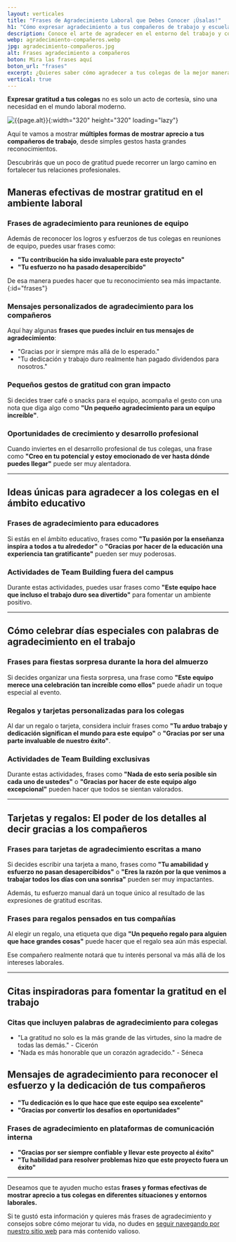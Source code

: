 ```yaml
---
layout: verticales
title: "Frases de Agradecimiento Laboral que Debes Conocer ¡Úsalas!"
h1: "Cómo expresar agradecimiento a tus compañeros de trabajo y escuela"
description: Conoce el arte de agradecer en el entorno del trabajo y cómo puede mejorar tu carrera. ¡Haz clic para obtener consejos y frases útiles!
webp: agradecimiento-compañeros.webp
jpg: agradecimiento-compañeros.jpg
alt: Frases agradecimiento a compañeros
boton: Mira las frases aquí
boton_url: "frases"
excerpt: ¿Quieres saber cómo agradecer a tus colegas de la mejor manera? Encuentra frases de agradecimiento para los compañeros de trabajo y de tu lugar de estudio, y marca la diferencia. 
vertical: true
---
```

**Expresar gratitud a tus colegas** no es solo un acto de cortesía, sino una necesidad en el mundo laboral moderno.

![{{page.alt}}]({{site.baseurl}}/img/{{page.webp}} "{{page.alt}}"){:width="320" height="320" loading="lazy"}

Aquí te vamos a mostrar **múltiples formas de mostrar aprecio a tus compañeros de trabajo**, desde simples gestos hasta grandes reconocimientos.

Descubrirás que un poco de gratitud puede recorrer un largo camino en fortalecer tus relaciones profesionales.

## Maneras efectivas de mostrar gratitud en el ambiente laboral

### Frases de agradecimiento para reuniones de equipo

Además de reconocer los logros y esfuerzos de tus colegas en reuniones de equipo, puedes usar frases como:

- **"Tu contribución ha sido invaluable para este proyecto"**
- **"Tu esfuerzo no ha pasado desapercibido"**

De esa manera puedes hacer que tu reconocimiento sea más impactante.
{:id="frases"}

### Mensajes personalizados de agradecimiento para los compañeros

Aquí hay algunas **frases que puedes incluir en tus mensajes de agradecimiento**:

- "Gracias por ir siempre más allá de lo esperado."
- "Tu dedicación y trabajo duro realmente han pagado dividendos para nosotros."

### Pequeños gestos de gratitud con gran impacto

Si decides traer café o snacks para el equipo, acompaña el gesto con una nota que diga algo como **"Un pequeño agradecimiento para un equipo increíble"**.

### Oportunidades de crecimiento y desarrollo profesional

Cuando inviertes en el desarrollo profesional de tus colegas, una frase como **"Creo en tu potencial y estoy emocionado de ver hasta dónde puedes llegar"** puede ser muy alentadora.

----

## Ideas únicas para agradecer a los colegas en el ámbito educativo

### Frases de agradecimiento para educadores

Si estás en el ámbito educativo, frases como **"Tu pasión por la enseñanza inspira a todos a tu alrededor"** o **"Gracias por hacer de la educación una experiencia tan gratificante"** pueden ser muy poderosas.

### Actividades de Team Building fuera del campus

Durante estas actividades, puedes usar frases como **"Este equipo hace que incluso el trabajo duro sea divertido"** para fomentar un ambiente positivo.

----

## Cómo celebrar días especiales con palabras de agradecimiento en el trabajo

### Frases para fiestas sorpresa durante la hora del almuerzo

Si decides organizar una fiesta sorpresa, una frase como **"Este equipo merece una celebración tan increíble como ellos"** puede añadir un toque especial al evento.

### Regalos y tarjetas personalizadas para los colegas

Al dar un regalo o tarjeta, considera incluir frases como **"Tu arduo trabajo y dedicación significan el mundo para este equipo"** o **"Gracias por ser una parte invaluable de nuestro éxito"**.

### Actividades de Team Building exclusivas

Durante estas actividades, frases como **"Nada de esto sería posible sin cada uno de ustedes"** o **"Gracias por hacer de este equipo algo excepcional"** pueden hacer que todos se sientan valorados.

----

## Tarjetas y regalos: El poder de los detalles al decir gracias a los compañeros

### Frases para tarjetas de agradecimiento escritas a mano

Si decides escribir una tarjeta a mano, frases como **"Tu amabilidad y esfuerzo no pasan desapercibidos"** o **"Eres la razón por la que venimos a trabajar todos los días con una sonrisa"** pueden ser muy impactantes.

Además, tu esfuerzo manual dará un toque único al resultado de las expresiones de gratitud escritas.

### Frases para regalos pensados en tus compañías

Al elegir un regalo, una etiqueta que diga **"Un pequeño regalo para alguien que hace grandes cosas"** puede hacer que el regalo sea aún más especial.

Ese compañero realmente notará que tu interés personal va más allá de los intereses laborales.

----

## Citas inspiradoras para fomentar la gratitud en el trabajo

### Citas que incluyen palabras de agradecimiento para colegas

- "La gratitud no solo es la más grande de las virtudes, sino la madre de todas las demás." - Cicerón
- "Nada es más honorable que un corazón agradecido." - Séneca

## Mensajes de agradecimiento para reconocer el esfuerzo y la dedicación de tus compañeros

- **"Tu dedicación es lo que hace que este equipo sea excelente"**
- **"Gracias por convertir los desafíos en oportunidades"**

### Frases de agradecimiento en plataformas de comunicación interna

- **"Gracias por ser siempre confiable y llevar este proyecto al éxito"**
- **"Tu habilidad para resolver problemas hizo que este proyecto fuera un éxito"**

----

Deseamos que te ayuden mucho estas **frases y formas efectivas de mostrar aprecio a tus colegas en diferentes situaciones y entornos laborales.**

Si te gustó esta información y quieres más frases de agradecimiento y consejos sobre cómo mejorar tu vida, no dudes en [seguir navegando por nuestro sitio web]({{'reflexiones'|relative_url}}) para más contenido valioso.
